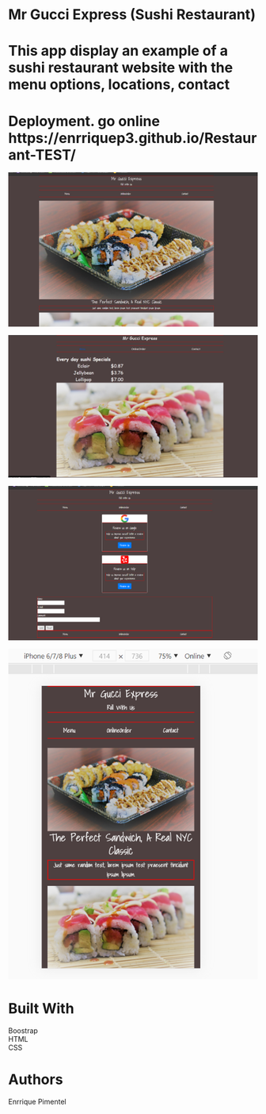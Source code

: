 <h1>Mr Gucci Express (Sushi Restaurant)</h1>

<h1>This app display an example of a sushi restaurant website with the menu options, locations, contact</h1>

<h1>Deployment. go online https://enrriquep3.github.io/Restaurant-TEST/</h1>
<p> </p>
  
  ![](images/sushi.png)
  
  ![](images/sushi1.png)

  ![](images/sushi2.png)

  ![](images/sushi3.png)
  

<h1>Built With</h1>
<p>Boostrap<br>
HTML
<br>
  CSS
<br>

<p>



<h1>Authors</h1>
<p>Enrrique Pimentel<p>
